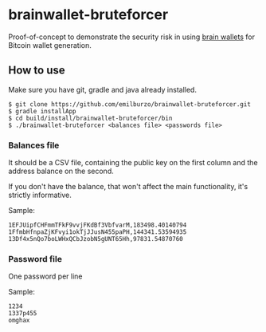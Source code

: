 brainwallet-bruteforcer
=======================

Proof-of-concept to demonstrate the security risk in using [brain wallets](http://brainwallet.org/) for Bitcoin wallet generation.

## How to use

Make sure you have git, gradle and java already installed.

```
$ git clone https://github.com/emilburzo/brainwallet-bruteforcer.git
$ gradle installApp
$ cd build/install/brainwallet-bruteforcer/bin
$ ./brainwallet-bruteforcer <balances file> <passwords file>
```

### Balances file

It should be a CSV file, containing the public key on the first column and the address balance on the second.

If you don't have the balance, that won't affect the main functionality, it's strictly informative.

Sample:

```
1EFJUipfCHFmmTFkF9vvjFKdBf3VbfvarM,183498.40140794
1FfmbHfnpaZjKFvyi1okTjJJusN455paPH,144341.53594935
13Df4x5nQo7boLWHxQCbJzobN5gUNT65Hh,97831.54870760
```

### Password file

One password per line

Sample:

```
1234
1337p455
omghax
```

